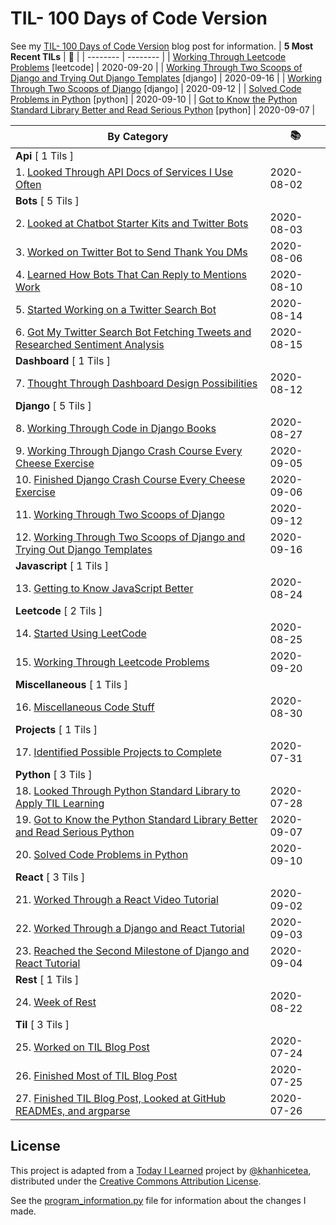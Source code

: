 # TIL- 100 Days of Code Version

See my [TIL- 100 Days of Code Version](https://github.com/KatherineMichel/portfolio/blob/master/regular-blog-posts/til-100-days-of-code-version.md) blog post for information.
| **5 Most Recent TILs** | :tada: |
| -------- | -------- |
| [Working Through Leetcode Problems](leetcode/working-through-leetcode-probems.md) [leetcode] | 2020-09-20 |
| [Working Through Two Scoops of Django and Trying Out Django Templates](django/working-through-two-scoops-of-django-and-trying-out-django-templates.md) [django] | 2020-09-16 |
| [Working Through Two Scoops of Django](django/working-through-two-scoops-of-django.md) [django] | 2020-09-12 |
| [Solved Code Problems in Python](python/solved-code-problems-in-python.md) [python] | 2020-09-10 |
| [Got to Know the Python Standard Library Better and Read Serious Python](python/got-to-know-the-python-standard-library-better-and-read-serious-python.md) [python] | 2020-09-07 |

| **By Category** | :books: |
| -------- | -------- |
| **Api** [ 1 Tils ] | |
| 1. [Looked Through API Docs of Services I Use Often](api/looking-through-api-docs-of-services-i-use-often.md) | 2020-08-02 |
| **Bots** [ 5 Tils ] | |
| 2. [Looked at Chatbot Starter Kits and Twitter Bots](bots/looked-at-chatbot-starter-kits-and-twitter-bots.md) | 2020-08-03 |
| 3. [Worked on Twitter Bot to Send Thank You DMs](bots/worked-on-a-twitter-bot-to-send-thank-you-dms.md) | 2020-08-06 |
| 4. [Learned How Bots That Can Reply to Mentions Work](bots/learned-how-bots-that-can-reply-to-mentions-work.md) | 2020-08-10 |
| 5. [Started Working on a Twitter Search Bot](bots/started-working-on-a-tweet-search-bot.md) | 2020-08-14 |
| 6. [Got My Twitter Search Bot Fetching Tweets and Researched Sentiment Analysis](bots/got-my-twitter-search-bot-fetching-tweets-and-researched-sentiment-analysis.md) | 2020-08-15 |
| **Dashboard** [ 1 Tils ] | |
| 7. [Thought Through Dashboard Design Possibilities](dashboard/thought-through-dashboard-design-possibilities.md) | 2020-08-12 |
| **Django** [ 5 Tils ] | |
| 8. [Working Through Code in Django Books](django/working-through-code-in-django-books.md) | 2020-08-27 |
| 9. [Working Through Django Crash Course Every Cheese Exercise](django/working-through-django-crash-course-every-cheese-exercise.md) | 2020-09-05 |
| 10. [Finished Django Crash Course Every Cheese Exercise](django/finished-django-crash-course-every-cheese-exercise.md) | 2020-09-06 |
| 11. [Working Through Two Scoops of Django](django/working-through-two-scoops-of-django.md) | 2020-09-12 |
| 12. [Working Through Two Scoops of Django and Trying Out Django Templates](django/working-through-two-scoops-of-django-and-trying-out-django-templates.md) | 2020-09-16 |
| **Javascript** [ 1 Tils ] | |
| 13. [Getting to Know JavaScript Better](javascript/getting-to-know-javascript-better.md) | 2020-08-24 |
| **Leetcode** [ 2 Tils ] | |
| 14. [Started Using LeetCode](leetcode/started-using-leetcode.md) | 2020-08-25 |
| 15. [Working Through Leetcode Problems](leetcode/working-through-leetcode-probems.md) | 2020-09-20 |
| **Miscellaneous** [ 1 Tils ] | |
| 16. [Miscellaneous Code Stuff](miscellaneous/miscellaneous-code-stuff.md) | 2020-08-30 |
| **Projects** [ 1 Tils ] | |
| 17. [Identified Possible Projects to Complete](projects/identified-possible-projects-to-complete.md) | 2020-07-31 |
| **Python** [ 3 Tils ] | |
| 18. [Looked Through Python Standard Library to Apply TIL Learning](python/looked-through-python-standard-library-to-apply-til-learning.md) | 2020-07-28 |
| 19. [Got to Know the Python Standard Library Better and Read Serious Python](python/got-to-know-the-python-standard-library-better-and-read-serious-python.md) | 2020-09-07 |
| 20. [Solved Code Problems in Python](python/solved-code-problems-in-python.md) | 2020-09-10 |
| **React** [ 3 Tils ] | |
| 21. [Worked Through a React Video Tutorial](react/worked-through-a-react-video-tutorial.md) | 2020-09-02 |
| 22. [Worked Through a Django and React Tutorial](react/worked-through-a-django-and-react-tutorial.md) | 2020-09-03 |
| 23. [Reached the Second Milestone of Django and React Tutorial](react/reached-the-second-milestone-of-django-react-tutorial.md) | 2020-09-04 |
| **Rest** [ 1 Tils ] | |
| 24. [Week of Rest](rest/week-of-rest.md) | 2020-08-22 |
| **Til** [ 3 Tils ] | |
| 25. [Worked on TIL Blog Post](til/worked-on-til-blog-post.md) | 2020-07-24 |
| 26. [Finished Most of TIL Blog Post](til/finished-most-of-til-blog-post.md) | 2020-07-25 |
| 27. [Finished TIL Blog Post, Looked at GitHub READMEs, and argparse](til/finished-til-blog-post-looked-at-github-readmes-and-argparse.md) | 2020-07-26 |


## License

This project is adapted from a [Today I Learned](https://github.com/khanhicetea/today-i-learned/) project by [@khanhicetea](https://github.com/khanhicetea), distributed under the [Creative Commons Attribution License](http://creativecommons.org/licenses/by/3.0/). 

See the [program_information.py](program_information.py) file for information about the changes I made.
